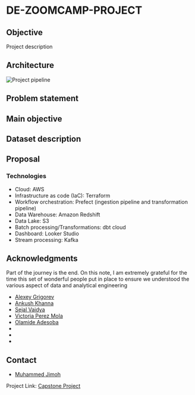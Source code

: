 # DE-ZOOMCAMP-PROJECT

## Objective

Project description

## Architecture

![Project pipeline](https://d2908q01vomqb2.cloudfront.net/b6692ea5df920cad691c20319a6fffd7a4a766b8/2020/09/21/serverless-analytics-pipeline-2-840x630.jpg)

## Problem statement



## Main objective



## Dataset description

## Proposal

### Technologies
- Cloud: AWS
- Infrastructure as code (IaC): Terraform
- Workflow orchestration: Prefect (ingestion pipeline and transformation pipeline)
- Data Warehouse: Amazon Redshift
- Data Lake: S3 
- Batch processing/Transformations: dbt cloud
- Dashboard: Looker Studio
- Stream processing: Kafka


## Acknowledgments

Part of the journey is the end. On this note, I am extremely grateful for the time this set of wonderful people put in place to ensure we understood the various aspect of data and analytical engineering

* [Alexey Grigorev](https://www.linkedin.com/in/agrigorev/)
* [Ankush Khanna](https://www.linkedin.com/in/ankushkhanna2/)
* [Sejal Vaidya](https://www.linkedin.com/in/vaidyasejal/)
* [Victoria Perez Mola](https://www.linkedin.com/in/victoriaperezmola/)
* [Olamide Adesoba](https://www.linkedin.com/in/adesoba-olamide-gmnse-787193169/)
* []()
* []()
* []()


## Contact

* [Muhammed Jimoh](https://www.linkedin.com/in/muhammed-jimoh-45120a14a/)

Project Link: [Capstone Project](https://github.com/Manny-97/DE-ZOOMCAMP-PROJECT)